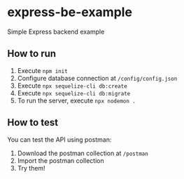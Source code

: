 # express-be-example
Simple Express backend example

## How to run

1. Execute `npm init`
2. Configure database connection at `/config/config.json`
3. Execute `npx sequelize-cli db:create`
4. Execute `npx sequelize-cli db:migrate`
5. To run the server, execute `npx nodemon .`

## How to test

You can test the API using postman:

1. Download the postman collection at `/postman`
2. Import the postman collection
3. Try them!

